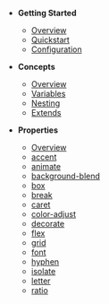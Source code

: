 - **Getting Started**

  - [Overview](getting-started/overview.md "Getting Started")
  - [Quickstart](getting-started/quickstart.md)
  - [Configuration](getting-started/configuration.md)

- **Concepts**

  - [Overview](concepts/overview.md "Concepts")
  - [Variables](concepts/variables.md)
  - [Nesting](concepts/nesting.md)
  - [Extends](concepts/extends.md)

- **Properties**

  - [Overview](properties/overview.md "Properties")
  - [accent](properties/accent.md)
  - [animate](properties/animate.md)
  - [background-blend](properties/background-blend.md)
  - [box](properties/box.md)
  - [break](properties/break.md)
  - [caret](properties/caret.md)
  - [color-adjust](properties/color-adjust.md)
  - [decorate](properties/decorate.md)
  - [flex](properties/flex.md)
  - [grid](properties/grid.md)
  - [font](properties/font.md)
  - [hyphen](properties/hyphen.md)
  - [isolate](properties/isolate.md)
  - [letter](properties/letter.md)
  - [ratio](properties/ratio.md)
